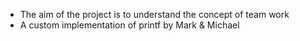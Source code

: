 - The aim of the project is to understand the concept of team work
- A custom implementation of printf by Mark & Michael
